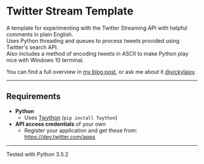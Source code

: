 # Twitter Stream Template

A template for experimenting with the Twitter Streaming API with helpful comments in plain English.  
Uses Python threading and queues to process tweets provided using Twitter's search API.  
Also includes a method of encoding tweets in ASCII to make Python play nice with Windows 10 terminal.

You can find a full overview in [my blog post](https://coffeeattheairport.com/2017/01/06/twitter-streaming-in-python-on-windows-10/), or ask me about it [@vickylaixy](https://twitter.com/vickylaixy).
***

## Requirements  
* __Python__
  * Uses [Twython](https://github.com/ryanmcgrath/twython) (`pip install Twython`)
* __API access credentials__ of your own
  * Register your application and get these from: https://dev.twitter.com/apps
***

Tested with Python 3.5.2